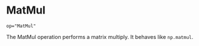# MatMul

`op="MatMul"`

The MatMul operation performs a matrix multiply. It behaves like `np.matmul`.

